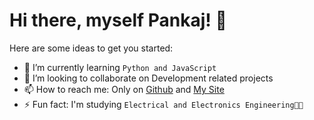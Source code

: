 # Hi there, myself Pankaj! 👋

<!--
**pankajsngh2000/pankajsngh2000** is a ✨ _special_ ✨ repository because its `README.md` (this file) appears on your GitHub profile.-->

Here are some ideas to get you started:

<!-- - 🔭 I’m currently working on ... -->
- 🌱 I’m currently learning `Python and JavaScript`
- 👯 I’m looking to collaborate on Development related projects
- 📫 How to reach me: Only on [Github](https://github.com/pankajsngh2000) and [My Site](https://pankajsngh2000.github.io/)
- ⚡ Fun fact: I'm studying `Electrical and Electronics Engineering👨‍🎓`


